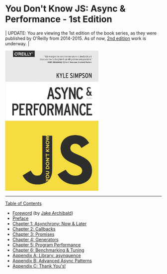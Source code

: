 # You Don't Know JS: Async & Performance - 1st Edition

| UPDATE: You are viewing the 1st edition of the book series, as they were published by O'Reilly from 2014-2015. As of now, [2nd edition](https://github.com/getify/You-Dont-Know-JS/tree/2nd-ed) work is underway. |

<img src="cover.jpg" width="300">

---

[Table of Contents](toc.md)

- [Foreword](./foreword.md) (by [Jake Archibald](http://jakearchibald.com))
- [Preface](../preface.md)
- [Chapter 1: Asynchrony: Now & Later](./ch1.md)
- [Chapter 2: Callbacks](./ch2.md)
- [Chapter 3: Promises](./ch3.md)
- [Chapter 4: Generators](./ch4.md)
- [Chapter 5: Program Performance](./ch5.md)
- [Chapter 6: Benchmarking & Tuning](./ch6.md)
- [Appendix A: Library: asynquence](./apA.md)
- [Appendix B: Advanced Async Patterns](./apB.md)
- [Appendix C: Thank You's!](./apC.md)

